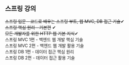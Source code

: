 
<h2>스프링 강의<br></h2>

<del>스프링 입문 - 코드로 배우는 스프링 부트, 웹 MVC, DB 접근 기술</del>✔ <br>
<del>스프링 핵심 원리 - 기본편</del> ✔<br>
<del>모든 개발자를 위한 HTTP 웹 기본 지식</del>✔<br>
스프링 MVC 1편 - 백엔드 웹 개발 핵심 기술<br>
스프링 MVC 2편 - 백엔드 웹 개발 활용 기술<br>
스프링 DB 1편 - 데이터 접근 핵심 원리<br>
스프링 DB 2편 - 데이터 접근 활용 기술<br>
